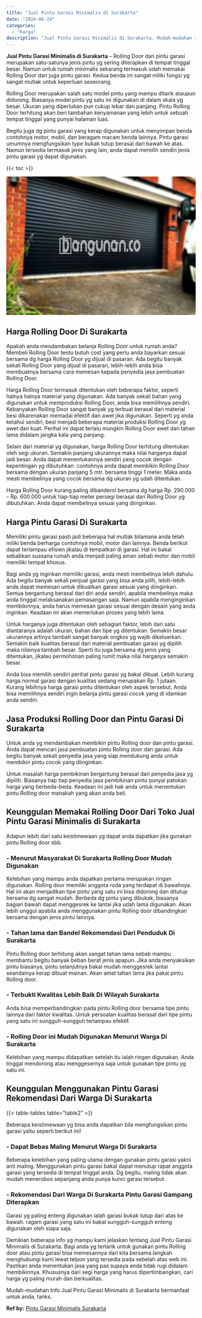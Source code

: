 ```yaml
---
title: "Jual Pintu Garasi Minimalis di Surakarta"
date: "2024-06-24"
categories: 
  - "harga"
description: "Jual Pintu Garasi Minimalis di Surakarta. Mudah-mudahan Info Jual Pintu Garasi Minimalis di Surakarta bermanfaat untuk anda, tanks...."
---
```


**Jual Pintu Garasi Minimalis di Surakarta** – Rolling Door dan pintu garasi merupakan satu-satunya jenis pintu yg sering diterapkan di tempat tinggal besar. Namun untuk rumah minimalis sekarang termasuk udah memakai Rolling Door dan juga pintu garasi. Kedua benda ini sangat miliki fungsi yg sangat mutlak untuk keperluan seseorang.

Rolling Door merupakan salah satu model pintu yang mampu ditarik ataupun didorong. Biasanya model pintu yg satu ini digunakan di dalam skala yg besar. Ukuran yang diperlukan pun cukup lebar dan panjang. Pintu Rolling Door terhitung akan beri tambahan kenyamanan yang lebih untuk sebuah tempat tinggal yang punyai halaman luas.

Begitu juga dg pintu garasi yang kerap digunakan untuk menyimpan benda contohnya motor, mobil, dan beragam macam benda lainnya. Pintu garasi umumnya mengfungsikan type bukak tutup berasal dari bawah ke atas. Namun tersedia termasuk jenis yang lain, anda dapat memilih sendiri jenis pintu garasi yg dapat digunakan.

{{< toc >}}

![Jual Pintu Garasi Minimalis di Surakarta](/images/pintu-garasi-29.png)

## Harga Rolling Door Di Surakarta

Apakah anda mendambakan belanja Rolling Door untuk rumah anda? Membeli Rolling Door tentu butuh cost yang perlu anda bayarkan sesuai bersama dg harga Rolling Door yg dijual di pasaran. Ada begitu banyak sekali Rolling Door yang dijual di pasaran, lebih-lebih anda bisa membuatnya bersama cara memesan kepada penyedia jasa pembuatan Rolling Door.

Harga Rolling Door termasuk ditentukan oleh beberapa faktor, seperti halnya halnya material yang digunakan. Ada banyak sekali bahan yang digunakan untuk memproduksi Rolling Door, anda bisa memilihnya sendiri. Kebanyakan Rolling Door sangat banyak yg terbuat berasal dari material besi dikarenakan memadai efektif dan awet jika digunakan. Seperti yg anda ketahui sendiri, besi menjadi beberapa material produksi Rolling Door yg awet dan kuat. Perihal ini dapat terlalu mungkin Rolling Door awet dan tahan lama didalam jangka kala yang panjang.

Selain dari material yg digunakan, harga Rolling Door terhitung ditentukan oleh segi ukuran. Semakin panjang ukurannya maka nilai harganya dapat jadi besar. Anda dapat menentukannya sendiri yang cocok dengan kepentingan yg dibutuhkan. contohnya anda dapat membikin Rolling Door bersama dengan ukuran panjang 5 mtr. bersama tinggi 1 meter. Maka anda mesti membelinya yang cocok bersama dg ukuran yg udah ditentukan.

Harga Rolling Door kurang paling dibanderol bersama dg harga Rp. 290.000 – Rp. 600.000 untuk tiap-tiap meter persegi berasal dari Rolling Door yg dibutuhkan. Anda dapat membelinya sesuai yang diinginkan.

## Harga Pintu Garasi Di Surakarta

Memiliki pintu garasi pasti jadi beberapa hal mutlak bilamana anda telah miliki benda berharga contohnya mobil, motor dan lainnya. Benda berikut dapat terlampau efisien jikalau di tempatkan di garasi. Hal ini bakal sebabkan suasana rumah anda menjadi paling aman sebab motor dan mobil memiliki tempat khusus.

Bagi anda yg inginkan memiliki garasi, anda mesti membelinya lebih dahulu. Ada begitu banyak sekali penjual garasi yang bisa anda pilih, lebih-lebih anda dapat memesan untuk dibuatkan garasi sesuai yang diinginkan. Semua bergantung berasal dari diri anda sendiri, apabila membelinya maka anda tinggal melaksanakan pemasangan saja. Namun apabila menginginkan membikinnya, anda harus memesan garasi sesuai dengan desain yang anda inginkan. Keadaan ini akan memerlukan proses yang lebih lama.

Untuk harganya juga ditentukan oleh sebagian faktor, lebih dari satu diantaranya adalah ukuran, bahan dan tipe yg ditentukan. Semakin besar ukurannya artinya tambah sangat banyak ongkos yg wajib dikeluarkan. Semakin baik kualitas berasal dari material pembuatan garasi yg dipilih maka nilainya tambah besar. Sperti itu juga bersama dg jenis yang ditentukan, jikalau permohonan paling rumit maka nilai harganya semakin besar.

Anda bisa memilih sendiri perihal pintu garasi yg bakal dibuat. Lebih kurang harga normal garasi dengan kualitas sedang merupakan Rp. 1 jutaan. Kurang lebihnya harga garasi pintu ditentukan oleh aspek tersebut. Anda bisa memilihnya sendiri ingin belanja pintu garasi cocok yang di idamkan anda sendiri.

## Jasa Produksi Rolling Door dan Pintu Garasi Di Surakarta

Untuk anda yg mendambakan membikin pintu Rolling door dan pintu garasi. Anda dapat mencari jasa pembuatan pintu Rolling door dan garasi. Ada begitu banyak sekali penyedia jasa yang siap mendukung anda untuk membikin pintu cocok yang diinginkan.

Untuk masalah harga pembikinan bergantung berasal dari penyedia jasa yg dipilih. Biasanya tiap tiap penyedia jasa pembikinan pintu punyai patokan harga yang berbeda-beda. Keadaan ini jadi hak anda untuk menentukan pintu Rolling door manakah yang akan anda beli.

## Keunggulan Memakai Rolling Door Dari Toko Jual Pintu Garasi Minimalis di Surakarta

Adapun lebih dari satu keistimewaan yg dapat anda dapatkan jika gunakan pintu Rolling door sbb.

### \- Menurut Masyarakat Di Surakarta Rolling Door Mudah Digunakan

Kelebihan yang mampu anda dapatkan pertama merupakan ringan digunakan. Rolling door memiliki anggota roda yang terdapat di bawahnya. Hal ini akan menjadikan tipe pintu yang satu ini bisa didorong dan ditutup bersama dg sangat mudah. Berbeda dg pintu yang dibukak, biasanya bagian bawah dapat menggesrek ke lantai jika udah lama digunakan. Akan lebih unggul apabila anda menggunakan pintu Rolling door dibandingkan bersama dengan jenis pintu lainnya.

### \- Tahan lama dan Bandel Rekomendasi Dari Penduduk Di Surakarta

Pintu Rolling door terhitung akan sangat tahan lama sebab mampu membantu begitu banyak beban berat jenis apapun. Jika anda menyaksikan pintu biasanya, pintu selanjutnya bakal mudah menggesrek lantai seandainya kerap dibuat mainan. Akan amat tahan lama jika pakai pintu Rolling door.

### \- Terbukti Kwalitas Lebih Baik Di Wilayah Surakarta

Anda bisa memperbandingkan pada pintu Rolling door bersama tipe pintu lainnya dari faktor kwalitas. Untuk persoalan kualitas berasal dari tipe pintu yang satu ini sungguh-sungguh terlampau efektif.

### \- Rolling Door ini Mudah Digunakan Menurut Warga Di Surakarta

Kelebihan yang mampu didapatkan setelah itu ialah ringan digunakan. Anda tinggal mendorong atau menggesernya saja untuk gunakan tipe pintu yg satu ini.

## Keunggulan Menggunakan Pintu Garasi Rekomendasi Dari Warga Di Surakarta

{{< table-tables table="table2" >}}

Beberapa keistimewaan yg bisa anda dapatkan bila mengfungsikan pintu garasi yaitu seperti berikut ini!

### \- Dapat Bebas Maling Menurut Warga Di Surakarta

Beberapa kelebihan yang paling utama dengan gunakan pintu garasi yakni anti maling. Menggunakan pintu garasi bakal dapat menutup rapat anggota garasi yang tersedia di tempat tinggal anda. Dg begitu, maling tidak akan mudah menerobos sepanjang anda punya kunci garasi tersebut.

### \- Rekomendasi Dari Warga Di Surakarta Pintu Garasi Gampang Diterapkan

Garasi yg paling enteng digunakan ialah garasi bukak tutup dari atas ke bawah. ragam garasi yang satu ini bakal sungguh-sungguh enteng digunakan oleh siapa saja.

Demikian beberapa info yg mampu kami jelaskan tentang Jual Pintu Garasi Minimalis di Surakarta. Bagi anda yg tertarik untuk gunakan pintu Rolling door atau pintu garasi bisa memesannya dari kita bersama langkah menghubungi kami lewat telpon yang tersedia pada sebelah atas web ini. Pastikan anda menentukan jasa yang pas supaya anda tidak rugi didalam membikinnya. Khususnya dari segi harga yang harus dipertimbangkan, cari harga yg paling murah dan berkualitas.

Mudah-mudahan Info Jual Pintu Garasi Minimalis di Surakarta bermanfaat untuk anda, tanks.

**Ref by:** [Pintu Garasi Minimalis Surakarta](https://id.wikipedia.org/wiki/Pintu)
